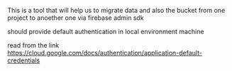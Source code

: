 This is a tool that will help us to migrate data and also the bucket from one project to anoether one via firebase admin sdk

should provide default authentication in local environment machine

read from the link
https://cloud.google.com/docs/authentication/application-default-credentials
